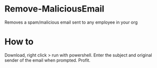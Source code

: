 # Remove-MaliciousEmail
 Removes a spam/malicious email sent to any employee in your org

# How to
Download, right click > run with powershell.
Enter the subject and original sender of the email when prompted.
Profit.
